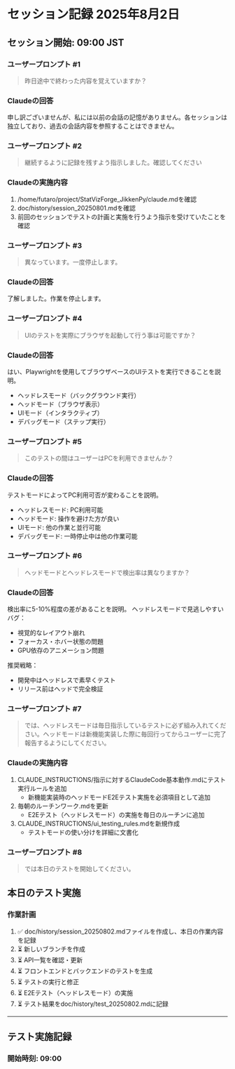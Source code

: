 # セッション記録 2025年8月2日

## セッション開始: 09:00 JST

### ユーザープロンプト #1
> 昨日途中で終わった内容を覚えていますか？

### Claudeの回答
申し訳ございませんが、私には以前の会話の記憶がありません。各セッションは独立しており、過去の会話内容を参照することはできません。

### ユーザープロンプト #2
> 継続するように記録を残すよう指示しました。確認してください

### Claudeの実施内容
1. /home/futaro/project/StatVizForge_JikkenPy/claude.mdを確認
2. doc/history/session_20250801.mdを確認
3. 前回のセッションでテストの計画と実施を行うよう指示を受けていたことを確認

### ユーザープロンプト #3
> 異なっています。一度停止します。

### Claudeの回答
了解しました。作業を停止します。

### ユーザープロンプト #4
> UIのテストを実際にブラウザを起動して行う事は可能ですか？

### Claudeの回答
はい、Playwrightを使用してブラウザベースのUIテストを実行できることを説明。
- ヘッドレスモード（バックグラウンド実行）
- ヘッドモード（ブラウザ表示）
- UIモード（インタラクティブ）
- デバッグモード（ステップ実行）

### ユーザープロンプト #5
> このテストの間はユーザーはPCを利用できませんか？

### Claudeの回答
テストモードによってPC利用可否が変わることを説明。
- ヘッドレスモード: PC利用可能
- ヘッドモード: 操作を避けた方が良い
- UIモード: 他の作業と並行可能
- デバッグモード: 一時停止中は他の作業可能

### ユーザープロンプト #6
> ヘッドモードとヘッドレスモードで検出率は異なりますか？

### Claudeの回答
検出率に5-10%程度の差があることを説明。
ヘッドレスモードで見逃しやすいバグ：
- 視覚的なレイアウト崩れ
- フォーカス・ホバー状態の問題
- GPU依存のアニメーション問題

推奨戦略：
- 開発中はヘッドレスで素早くテスト
- リリース前はヘッドで完全検証

### ユーザープロンプト #7
> では、ヘッドレスモードは毎日指示しているテストに必ず組み入れてください。ヘッドモードは新機能実装した際に毎回行ってからユーザーに完了報告するようにしてください。

### Claudeの実施内容
1. CLAUDE_INSTRUCTIONS/指示に対するClaudeCode基本動作.mdにテスト実行ルールを追加
   - 新機能実装時のヘッドモードE2Eテスト実施を必須項目として追加
2. 毎朝のルーチンワーク.mdを更新
   - E2Eテスト（ヘッドレスモード）の実施を毎日のルーチンに追加
3. CLAUDE_INSTRUCTIONS/ui_testing_rules.mdを新規作成
   - テストモードの使い分けを詳細に文書化

### ユーザープロンプト #8
> では本日のテストを開始してください。

## 本日のテスト実施

### 作業計画
1. ✅ doc/history/session_20250802.mdファイルを作成し、本日の作業内容を記録
2. ⏳ 新しいブランチを作成
3. ⏳ API一覧を確認・更新
4. ⏳ フロントエンドとバックエンドのテストを生成
5. ⏳ テストの実行と修正
6. ⏳ E2Eテスト（ヘッドレスモード）の実施
7. ⏳ テスト結果をdoc/history/test_20250802.mdに記録

---

## テスト実施記録

### 開始時刻: 09:00